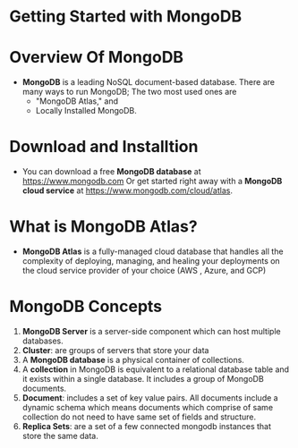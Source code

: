 # Getting Started with MongoDB

# Overview Of MongoDB
* __MongoDB__ is a leading NoSQL document-based database. There are many ways to run MongoDB; The two most used ones are 
  * "MongoDB Atlas," and 
  * Locally Installed MongoDB.

# Download and Installtion
* You can download a free __MongoDB database__ at https://www.mongodb.com Or get started right away with a __MongoDB cloud service__ at https://www.mongodb.com/cloud/atlas.

# What is MongoDB Atlas?
* __MongoDB Atlas__ is a fully-managed cloud database that handles all the complexity of deploying, managing, and healing your deployments on the cloud service provider of your choice (AWS , Azure, and GCP)

# MongoDB Concepts
1. __MongoDB Server__ is a server-side component which can host multiple databases.
2. __Cluster__: are groups of servers that store your data
3. A __MongoDB database__ is a physical container of collections.
4. A __collection__ in MongoDB is equivalent to a relational database table and it exists within a single database. It includes a group of MongoDB documents.
5. __Document__: includes a set of key value pairs.  All documents include a dynamic schema which means documents which comprise of same collection do not need to have same set of fields and structure.
6. __Replica Sets__: are a set of a few connected mongodb instances that store the same data.